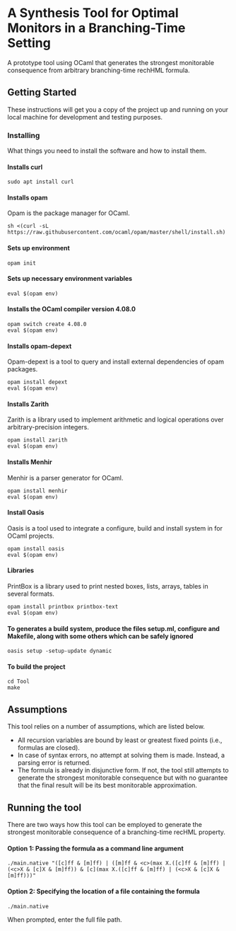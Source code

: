 # A Synthesis Tool for Optimal Monitors in a Branching-Time Setting

A prototype tool using OCaml that generates the strongest monitorable consequence from arbitrary branching-time rechHML formula.

## Getting Started

These instructions will get you a copy of the project up and running on your local machine for development and testing purposes. 

### Installing

What things you need to install the software and how to install them.

#### Installs curl
```
sudo apt install curl
```

#### Installs opam 
Opam is the package manager for OCaml.
```
sh <(curl -sL https://raw.githubusercontent.com/ocaml/opam/master/shell/install.sh)
```
#### Sets up environment
```
opam init
```
#### Sets up necessary environment variables
```
eval $(opam env)
```
#### Installs the OCaml compiler version 4.08.0
```
opam switch create 4.08.0
eval $(opam env)
```
#### Installs opam-depext 
Opam-depext is a tool to query and install external dependencies of opam packages.
```
opam install depext
eval $(opam env)
```
#### Installs Zarith 
Zarith is a library used to implement arithmetic and logical operations over arbitrary-precision integers.
```
opam install zarith
eval $(opam env)
```
#### Installs Menhir 
Menhir is a parser generator for OCaml.
```
opam install menhir
eval $(opam env)
```
#### Install Oasis 
Oasis is a tool used to integrate a configure, build and install system in for OCaml projects.
```
opam install oasis
eval $(opam env)
```
#### Libraries 
PrintBox is a library used to print nested boxes, lists, arrays, tables in several formats.
```
opam install printbox printbox-text
eval $(opam env)
```
#### To generates a build system, produce the files setup.ml, configure and Makefile, along with some others which can be safely ignored
```
oasis setup -setup-update dynamic
```
#### To build the project
```
cd Tool
make
```

## Assumptions
This tool relies on a number of assumptions, which are listed below.
* All recursion variables are bound by least or greatest fixed points (i.e., formulas are closed).
* In case of syntax errors, no attempt at solving them is made. Instead, a parsing error is returned. 
* The formula is already in disjunctive form. If not, the tool still attempts to generate the strongest monitorable consequence but with no guarantee that the final result will be its best monitorable approximation.  

## Running the tool
There are two ways how this tool can be employed to generate the strongest monitorable consequence of a branching-time recHML property. 

#### Option 1: Passing the formula as a command line argument 
```
./main.native "([c]ff & [m]ff) | ([m]ff & <c>(max X.([c]ff & [m]ff) | (<c>X & [c]X & [m]ff)) & [c](max X.([c]ff & [m]ff) | (<c>X & [c]X & [m]ff)))"
```

#### Option 2: Specifying the location of a file containing the formula 
```
./main.native
```
When prompted, enter the full file path.

<!-- ## Authors
